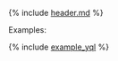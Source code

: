{% include [header.md](partitions_header.md) %}

Examples:

{% include [example_yql](partitions_example_yql.md) %}
